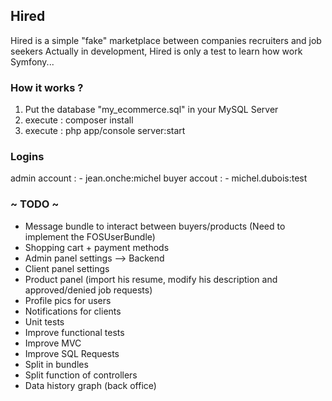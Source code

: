 ## Hired 

Hired is a simple "fake" marketplace between companies recruiters and job seekers
Actually in development, Hired is only a test to learn how work Symfony...

### How it works ?

1. Put the database "my_ecommerce.sql" in your MySQL Server
2. execute : composer install
3. execute : php app/console server:start

### Logins

admin account : - jean.onche:michel
buyer accout  : - michel.dubois:test

### ~ TODO ~

- Message bundle to interact between buyers/products (Need to implement the FOSUserBundle)
- Shopping cart + payment methods
- Admin panel settings --> Backend
- Client panel settings
- Product panel (import his resume, modify his description and approved/denied job requests)
- Profile pics for users
- Notifications for clients
- Unit tests
- Improve functional tests
- Improve MVC
- Improve SQL Requests
- Split in bundles
- Split function of controllers
- Data history graph (back office)
